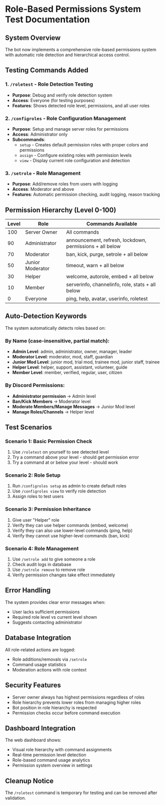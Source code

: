 # Role-Based Permissions System Test Documentation

## System Overview
The bot now implements a comprehensive role-based permissions system with automatic role detection and hierarchical access control.

## Testing Commands Added

### 1. `/roletest` - Role Detection Testing
- **Purpose**: Debug and verify role detection system
- **Access**: Everyone (for testing purposes)
- **Features**: Shows detected role level, permissions, and all user roles

### 2. `/configroles` - Role Configuration Management
- **Purpose**: Setup and manage server roles for permissions
- **Access**: Administrator only
- **Subcommands**:
  - `setup` - Creates default permission roles with proper colors and permissions
  - `assign` - Configure existing roles with permission levels
  - `view` - Display current role configuration and detection

### 3. `/setrole` - Role Management
- **Purpose**: Add/remove roles from users with logging
- **Access**: Moderator and above
- **Features**: Automatic permission checking, audit logging, reason tracking

## Permission Hierarchy (Level 0-100)

| Level | Role | Commands Available |
|-------|------|-------------------|
| 100 | Server Owner | All commands |
| 90 | Administrator | announcement, refresh, lockdown, permissions + all below |
| 70 | Moderator | ban, kick, purge, setrole + all below |
| 50 | Junior Moderator | timeout, warn + all below |
| 30 | Helper | welcome, autorole, embed + all below |
| 10 | Member | serverinfo, channelinfo, role, stats + all below |
| 0 | Everyone | ping, help, avatar, userinfo, roletest |

## Auto-Detection Keywords

The system automatically detects roles based on:

### By Name (case-insensitive, partial match):
- **Admin Level**: admin, administrator, owner, manager, leader
- **Moderator Level**: moderator, mod, staff, guardian
- **Junior Mod Level**: junior mod, trial mod, trainee mod, junior staff, trainee
- **Helper Level**: helper, support, assistant, volunteer, guide
- **Member Level**: member, verified, regular, user, citizen

### By Discord Permissions:
- **Administrator permission** → Admin level
- **Ban/Kick Members** → Moderator level
- **Moderate Members/Manage Messages** → Junior Mod level
- **Manage Roles/Channels** → Helper level

## Test Scenarios

### Scenario 1: Basic Permission Check
1. Use `/roletest` on yourself to see detected level
2. Try a command above your level - should get permission error
3. Try a command at or below your level - should work

### Scenario 2: Role Setup
1. Run `/configroles setup` as admin to create default roles
2. Use `/configroles view` to verify role detection
3. Assign roles to test users

### Scenario 3: Permission Inheritance
1. Give user "Helper" role
2. Verify they can use helper commands (embed, welcome)
3. Verify they can also use lower-level commands (ping, help)
4. Verify they cannot use higher-level commands (ban, kick)

### Scenario 4: Role Management
1. Use `/setrole add` to give someone a role
2. Check audit logs in database
3. Use `/setrole remove` to remove role
4. Verify permission changes take effect immediately

## Error Handling

The system provides clear error messages when:
- User lacks sufficient permissions
- Required role level vs current level shown
- Suggests contacting administrator

## Database Integration

All role-related actions are logged:
- Role additions/removals via `/setrole`
- Command usage statistics
- Moderation actions with role context

## Security Features

- Server owner always has highest permissions regardless of roles
- Role hierarchy prevents lower roles from managing higher roles
- Bot position in role hierarchy is respected
- Permission checks occur before command execution

## Dashboard Integration

The web dashboard shows:
- Visual role hierarchy with command assignments
- Real-time permission level detection
- Role-based command usage analytics
- Permission system overview in settings

## Cleanup Notice

The `/roletest` command is temporary for testing and can be removed after validation.